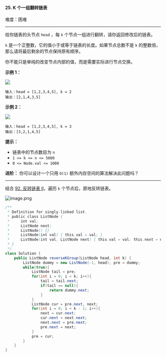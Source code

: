 #### 25. K 个一组翻转链表

难度：困难

---

给你链表的头节点 `head` ，每 `k` 个节点一组进行翻转，请你返回修改后的链表。

`k` 是一个正整数，它的值小于或等于链表的长度。如果节点总数不是 `k` 的整数倍，那么请将最后剩余的节点保持原有顺序。

你不能只是单纯的改变节点内部的值，而是需要实际进行节点交换。

 **示例 1：** 

![](https://assets.leetcode.com/uploads/2020/10/03/reverse_ex1.jpg)
```
输入：head = [1,2,3,4,5], k = 2
输出：[2,1,4,3,5]
```

 **示例 2：** 

![](https://assets.leetcode.com/uploads/2020/10/03/reverse_ex2.jpg)

```
输入：head = [1,2,3,4,5], k = 3
输出：[3,2,1,4,5]
```

 **提示：** 

*   链表中的节点数目为 `n`
*   `1 <= k <= n <= 5000`
*   `0 <= Node.val <= 1000`

 **进阶：** 你可以设计一个只用 `O(1)` 额外内存空间的算法解决此问题吗？

---

结合 [92. 反转链表 II](https://leetcode.cn/problems/reverse-linked-list-ii/)，遍历 `k` 个节点后，原地反转链表。

![image.png](https://pic.leetcode-cn.com/1615105296-bmiPxl-image.png)

```Java
/**
 * Definition for singly-linked list.
 * public class ListNode {
 *     int val;
 *     ListNode next;
 *     ListNode() {}
 *     ListNode(int val) { this.val = val; }
 *     ListNode(int val, ListNode next) { this.val = val; this.next = next; }
 * }
 */
class Solution {
    public ListNode reverseKGroup(ListNode head, int k) {
        ListNode dummy = new ListNode(-1, head), pre = dummy;
        while(true){
            ListNode tail = pre;
            for(int i = 0; i < k; i++){
                tail = tail.next;
                if(tail == null){
                    return dummy.next;
                }
            }
            ListNode cur = pre.next, next;
            for(int i = 0; i < k - 1; i++){
                next = cur.next;
                cur.next = next.next;
                next.next = pre.next;
                pre.next = next;
            }
            pre = cur;
        }
    }
}
```